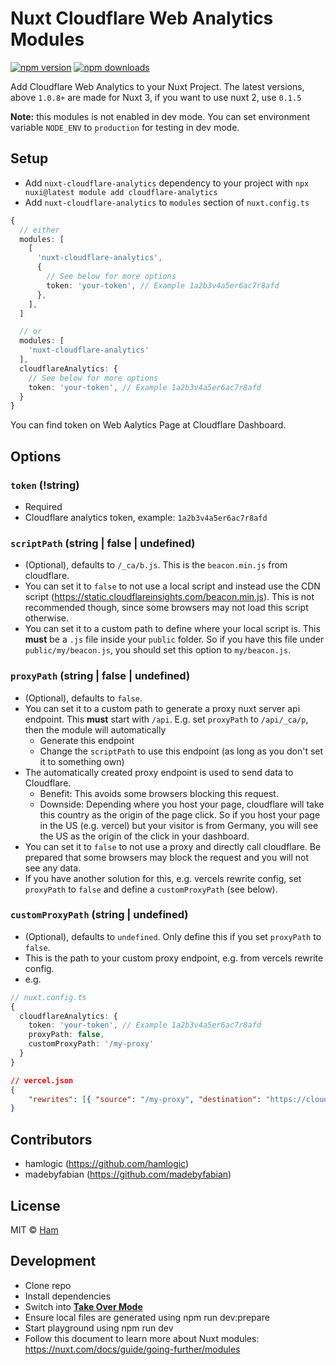 # Nuxt Cloudflare Web Analytics Modules

[![npm version][npm-version-src]][npm-version-href]
[![npm downloads][npm-downloads-src]][npm-downloads-href]

Add Cloudflare Web Analytics to your Nuxt Project.
The latest versions, above `1.0.8+` are made for Nuxt 3, if you want to use nuxt 2, use `0.1.5`

**Note:** this modules is not enabled in dev mode.
You can set environment variable `NODE_ENV` to `production` for testing in dev mode.

## Setup

- Add `nuxt-cloudflare-analytics` dependency to your project with `npx nuxi@latest module add cloudflare-analytics`
- Add `nuxt-cloudflare-analytics` to `modules` section of `nuxt.config.ts`

```ts
{
  // either
  modules: [
    [
      'nuxt-cloudflare-analytics',
      {
        // See below for more options
        token: 'your-token', // Example 1a2b3v4a5er6ac7r8afd
      },
    ],
  ]

  // or
  modules: [
    'nuxt-cloudflare-analytics'
  ],
  cloudflareAnalytics: {
    // See below for more options
    token: 'your-token', // Example 1a2b3v4a5er6ac7r8afd
  }
}
```

You can find token on Web Aalytics Page at Cloudflare Dashboard.

## Options

### `token` (!string)

- Required
- Cloudflare analytics token, example: `1a2b3v4a5er6ac7r8afd`

### `scriptPath` (string | false | undefined)

- (Optional), defaults to `/_ca/b.js`. This is the `beacon.min.js` from cloudflare.
- You can set it to `false` to not use a local script and instead use the CDN script (https://static.cloudflareinsights.com/beacon.min.js).
  This is not recommended though, since some browsers may not load this script otherwise.
- You can set it to a custom path to define where your local script is. This **must** be a `.js` file inside your `public` folder. So if you have this file
  under `public/my/beacon.js`, you should set this option to `my/beacon.js`.

### `proxyPath` (string | false | undefined)

- (Optional), defaults to `false`.
- You can set it to a custom path to generate a proxy nuxt server api endpoint. This **must** start with `/api`.
  E.g. set `proxyPath` to `/api/_ca/p`, then the module will automatically
  - Generate this endpoint
  - Change the `scriptPath` to use this endpoint (as long as you don't set it to something own)
- The automatically created proxy endpoint is used to send data to Cloudflare.
  - Benefit: This avoids some browsers blocking this request.
  - Downside: Depending where you host your page, cloudflare will take this country as the origin of the page click. So if you host your page in the US (e.g. vercel) but your visitor is from Germany, you will see the US as the origin of the click in your dashboard.
- You can set it to `false` to not use a proxy and directly call cloudflare.
  Be prepared that some browsers may block the request and you will not see any data.
- If you have another solution for this, e.g. vercels rewrite config, set `proxyPath` to `false` and define a `customProxyPath` (see below).

### `customProxyPath` (string | undefined)

- (Optional), defaults to `undefined`. Only define this if you set `proxyPath` to `false`.
- This is the path to your custom proxy endpoint, e.g. from vercels rewrite config.
- e.g.

```ts
// nuxt.config.ts
{
  cloudflareAnalytics: {
    token: 'your-token', // Example 1a2b3v4a5er6ac7r8afd
    proxyPath: false,
    customProxyPath: '/my-proxy'
  }
}
```

```json
// vercel.json
{
	"rewrites": [{ "source": "/my-proxy", "destination": "https://cloudflareinsights.com/cdn-cgi/rum" }]
}
```

## Contributors

- hamlogic (https://github.com/hamlogic)
- madebyfabian (https://github.com/madebyfabian)

## License

MIT © [Ham](https://hamlogic.art)

<!-- Badges -->

[npm-version-src]: https://img.shields.io/npm/v/nuxt-cloudflare-analytics/latest.svg
[npm-version-href]: https://www.npmjs.com/package/nuxt-cloudflare-analytics
[npm-downloads-src]: https://img.shields.io/npm/dt/nuxt-cloudflare-analytics.svg
[npm-downloads-href]: https://www.npmjs.com/package/nuxt-cloudflare-analytics

## Development

- Clone repo
- Install dependencies
- Switch into [**Take Over Mode**](https://vuejs.org/guide/typescript/overview.html#volar-takeover-mode)
- Ensure local files are generated using npm run dev:prepare
- Start playground using npm run dev
- Follow this document to learn more about Nuxt modules: https://nuxt.com/docs/guide/going-further/modules
